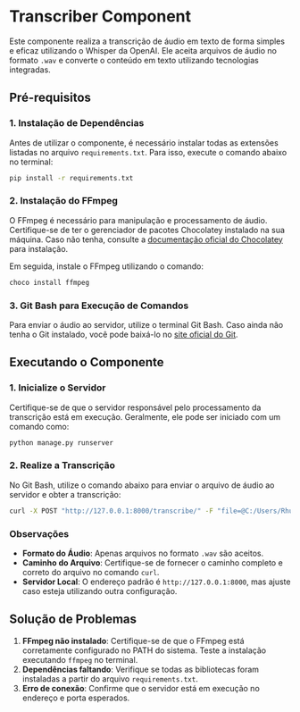 # Transcriber Component

Este componente realiza a transcrição de áudio em texto de forma simples e eficaz utilizando o Whisper da OpenAI. Ele aceita arquivos de áudio no formato `.wav` e converte o conteúdo em texto utilizando tecnologias integradas.

## Pré-requisitos

### 1. Instalação de Dependências

Antes de utilizar o componente, é necessário instalar todas as extensões listadas no arquivo `requirements.txt`. Para isso, execute o comando abaixo no terminal:

```bash
pip install -r requirements.txt
```

### 2. Instalação do FFmpeg

O FFmpeg é necessário para manipulação e processamento de áudio. Certifique-se de ter o gerenciador de pacotes Chocolatey instalado na sua máquina. Caso não tenha, consulte a [documentação oficial do Chocolatey](https://chocolatey.org/install) para instalação.

Em seguida, instale o FFmpeg utilizando o comando:

```bash
choco install ffmpeg
```

### 3. Git Bash para Execução de Comandos

Para enviar o áudio ao servidor, utilize o terminal Git Bash. Caso ainda não tenha o Git instalado, você pode baixá-lo no [site oficial do Git](https://git-scm.com/downloads).

## Executando o Componente

### 1. Inicialize o Servidor

Certifique-se de que o servidor responsável pelo processamento da transcrição está em execução. Geralmente, ele pode ser iniciado com um comando como:

```bash
python manage.py runserver
```

### 2. Realize a Transcrição

No Git Bash, utilize o comando abaixo para enviar o arquivo de áudio ao servidor e obter a transcrição:

```bash
curl -X POST "http://127.0.0.1:8000/transcribe/" -F "file=@C:/Users/Rhuan/Downloads/Teste.wav"
```

### Observações

- **Formato do Áudio**: Apenas arquivos no formato `.wav` são aceitos.
- **Caminho do Arquivo**: Certifique-se de fornecer o caminho completo e correto do arquivo no comando `curl`.
- **Servidor Local**: O endereço padrão é `http://127.0.0.1:8000`, mas ajuste caso esteja utilizando outra configuração.

## Solução de Problemas

1. **FFmpeg não instalado**: Certifique-se de que o FFmpeg está corretamente configurado no PATH do sistema. Teste a instalação executando `ffmpeg` no terminal.
2. **Dependências faltando**: Verifique se todas as bibliotecas foram instaladas a partir do arquivo `requirements.txt`.
3. **Erro de conexão**: Confirme que o servidor está em execução no endereço e porta esperados.
